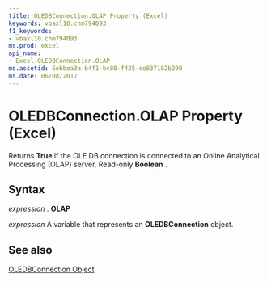 ```yaml
---
title: OLEDBConnection.OLAP Property (Excel)
keywords: vbaxl10.chm794093
f1_keywords:
- vbaxl10.chm794093
ms.prod: excel
api_name:
- Excel.OLEDBConnection.OLAP
ms.assetid: 6ebbea3a-b4f1-bc80-f425-ce837182b299
ms.date: 06/08/2017
---
```



# OLEDBConnection.OLAP Property (Excel)

Returns  **True** if the OLE DB connection is connected to an Online Analytical Processing (OLAP) server. Read-only **Boolean** .


## Syntax

 _expression_ . **OLAP**

 _expression_ A variable that represents an **OLEDBConnection** object.


## See also


[OLEDBConnection Object](Excel.OLEDBConnection.md)

